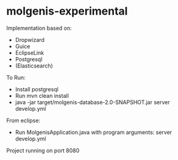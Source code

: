 molgenis-experimental
=====================

Implementation based on: 

* Dropwizard
* Guice
* EclipseLink
* Postgresql
* (Elasticsearch)

To Run:

* Install postgresql
* Run mvn clean install
* java -jar target/molgenis-database-2.0-SNAPSHOT.jar server develop.yml

From eclipse:

* Run MolgenisApplication.java with program arguments: server develop.yml

Project running on port 8080